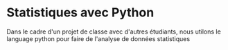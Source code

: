 # Statistiques avec Python
Dans le cadre d'un projet de classe avec d'autres étudiants, nous utilons le language python pour faire de l'analyse de données statistiques 
